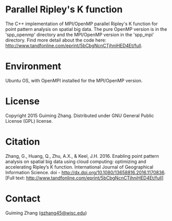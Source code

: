 # Parallel Ripley's K function
The C++ implementation of MPI/OpenMP parallel Ripley's K function for point pattern analysis on spatial big data. The pure OpenMP version is in the 'spp_openmp' directory and the MPI/OpenMP version in the 'spp_mpi' directory. Find more detail about the code here: http://www.tandfonline.com/eprint/5bCbgNcnCTjhniHED4Et/full.

# Environment
Ubuntu OS, with OpenMPI installed for the MPI/OpenMP version.

# License
Copyright 2015 Guiming Zhang. Distributed under GNU General Public License (GPL) license.

# Citation
Zhang, G., Huang, Q., Zhu, A.X., & Keel, J.H. 2016. Enabling point pattern analysis on spatial big data using cloud computing: optimizing and accelerating Ripley’s K function. International Journal of Geographical Information Science. doi - http://dx.doi.org/10.1080/13658816.2016.1170836. [Full text: http://www.tandfonline.com/eprint/5bCbgNcnCTjhniHED4Et/full]

# Contact
Guiming Zhang (gzhang45@wisc.edu)
